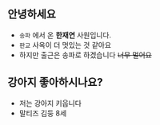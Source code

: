 ## 안녕하세요
- ```송파``` 에서 온 **한재연** 사원입니다.
- ```판교``` 사옥이 더 멋있는 것 같아요
- 하지만 출근은 송파로 하겠습니다 ~~너무 멀어요~~
## 강아지 좋아하시나요?
- 저는 강아지 키웁니다
- 말티즈 김둥 8세 